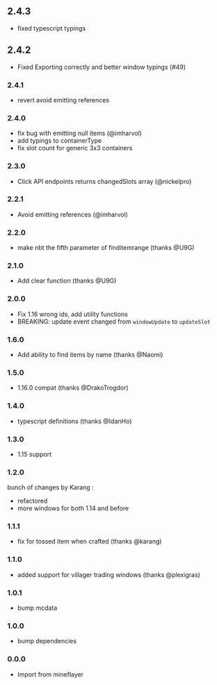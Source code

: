 ## 2.4.3
* fixed typescript typings

## 2.4.2
* Fixed Exporting correctly and better window typings (#49)

### 2.4.1
* revert avoid emitting references

### 2.4.0

* fix bug with emitting null items (@imharvol)
* add typings to containerType
* fix slot count for generic 3x3 containers

### 2.3.0

* Click API endpoints returns changedSlots array (@nickelpro)

### 2.2.1

* Avoid emitting references (@imharvol)

### 2.2.0

* make nbt the fifth parameter of finditemrange (thanks @U9G)

### 2.1.0

* Add clear function (thanks @U9G)

### 2.0.0

* Fix 1.16 wrong ids, add utility functions
* BREAKING: update event changed from `windowUpdate` to `updateSlot`

### 1.6.0

* Add ability to find items by name (thanks @Naomi)

### 1.5.0

* 1.16.0 compat (thanks @DrakoTrogdor)

### 1.4.0

* typescript definitions (thanks @IdanHo)

### 1.3.0

* 1.15 support

### 1.2.0

bunch of changes by Karang :
* refactored
* more windows for both 1.14 and before

### 1.1.1

* fix for tossed item when crafted (thanks @karang)

### 1.1.0

* added support for villager trading windows (thanks @plexigras)

### 1.0.1

* bump mcdata

### 1.0.0

* bump dependencies

### 0.0.0

* Import from mineflayer
